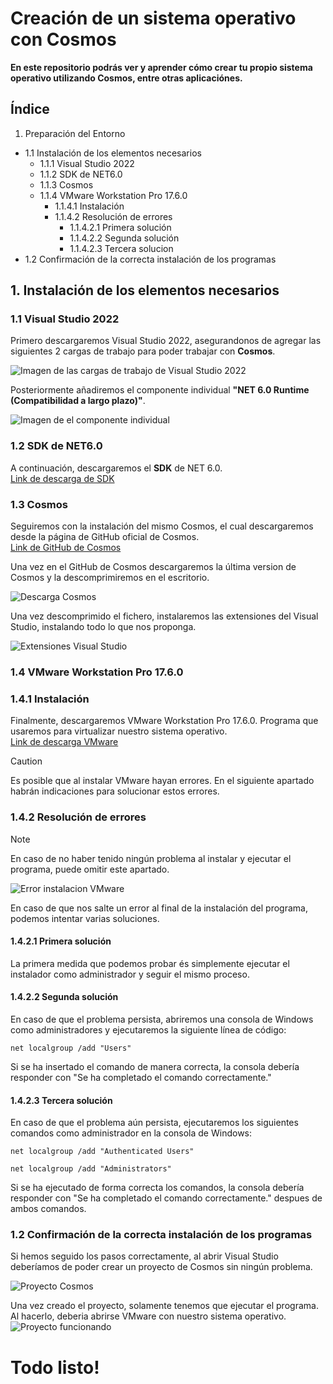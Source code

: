 # Creación de un sistema operativo con Cosmos  
**En este repositorio podrás ver y aprender cómo crear tu propio sistema operativo utilizando Cosmos, entre otras aplicaciónes.**  
## Índice
1. Preparación del Entorno
 - 1.1 Instalación de los elementos necesarios
    - 1.1.1 Visual Studio 2022
    - 1.1.2 SDK de NET6.0
    - 1.1.3 Cosmos
    - 1.1.4 VMware Workstation Pro 17.6.0
      - 1.1.4.1 Instalación
      - 1.1.4.2 Resolución de errores
        - 1.1.4.2.1 Primera solución
        - 1.1.4.2.2 Segunda solución
        - 1.1.4.2.3 Tercera solucion
 - 1.2 Confirmación de la correcta instalación de los programas
  
## 1. Instalación de los elementos necesarios 
### 1.1 Visual Studio 2022  
Primero descargaremos Visual Studio 2022, asegurandonos de agregar las siguientes 2 cargas de trabajo para poder trabajar con **Cosmos**.  
  
![Imagen de las cargas de trabajo de Visual Studio 2022](https://github.com/user-attachments/assets/a5fb8d04-524d-4510-b916-25ac2fafd131)

Posteriormente añadiremos el componente individual **"NET 6.0 Runtime (Compatibilidad a largo plazo)"**.  
  
![Imagen de el componente individual](https://github.com/user-attachments/assets/6669a779-2fdc-48c4-9730-a9105fa04024)

### 1.2 SDK de NET6.0
A continuación, descargaremos el **SDK** de NET 6.0.  
[Link de descarga de SDK](https://dotnet.microsoft.com/en-us/download/dotnet/6.0)  

### 1.3 Cosmos  
Seguiremos con la instalación del mismo Cosmos, el cual descargaremos desde la página de GitHub oficial de Cosmos.  
[Link de GitHub de Cosmos](https://github.com/CosmosOS/Cosmos)  

Una vez en el GitHub de Cosmos descargaremos la última version de Cosmos y la descomprimiremos en el escritorio.  

![Descarga Cosmos](https://github.com/user-attachments/assets/0d45c25e-3d0d-46e2-b803-4f849d1d343f)  

Una vez descomprimido el fichero, instalaremos las extensiones del Visual Studio, instalando todo lo que nos proponga.  

![Extensiones Visual Studio](https://github.com/user-attachments/assets/ec3bf217-044a-4a96-9fe5-e0015328e04f)  

### 1.4 VMware Workstation Pro 17.6.0
### 1.4.1 Instalación
Finalmente, descargaremos VMware Workstation Pro 17.6.0. Programa que usaremos para virtualizar nuestro sistema operativo.  
[Link de descarga VMware](https://blogs.vmware.com/workstation/2024/05/vmware-workstation-pro-now-available-free-for-personal-use.html)  

> [!CAUTION]
> Es posible que al instalar VMware hayan errores. En el siguiente apartado habrán indicaciones para solucionar estos errores.

### 1.4.2 Resolución de errores  
> [!NOTE]
> En caso de no haber tenido ningún problema al instalar y ejecutar el programa, puede omitir este apartado.
  
![Error instalacion VMware](https://github.com/user-attachments/assets/60df2018-c099-494b-b2e5-699c5bfa9eff)

En caso de que nos salte un error al final de la instalación del programa, podemos intentar varias soluciones.  
#### 1.4.2.1 Primera solución  
La primera medida que podemos probar és simplemente ejecutar el instalador como administrador y seguir el mismo proceso.  
#### 1.4.2.2 Segunda solución
En caso de que el problema persista, abriremos una consola de Windows como administradores y ejecutaremos la siguiente línea de código:
```
net localgroup /add "Users"
```  
Si se ha insertado el comando de manera correcta, la consola debería responder con "Se ha completado el comando correctamente."  
#### 1.4.2.3 Tercera solución
En caso de que el problema aún persista, ejecutaremos los siguientes comandos como administrador en la consola de Windows:
```
net localgroup /add "Authenticated Users"
```      
```
net localgroup /add "Administrators"
```   
Si se ha ejecutado de forma correcta los comandos, la consola debería responder con "Se ha completado el comando correctamente." despues de ambos comandos.  
### 1.2 Confirmación de la correcta instalación de los programas
Si hemos seguido los pasos correctamente, al abrir Visual Studio deberíamos de poder crear un proyecto de Cosmos sin ningún problema.

![Proyecto Cosmos](https://github.com/user-attachments/assets/19e7a32f-a5f2-4e32-8ceb-73a9f68469d2)

Una vez creado el proyecto, solamente tenemos que ejecutar el programa. Al hacerlo, deberia abrirse VMware con nuestro sistema operativo.   
![Proyecto funcionando](https://github.com/user-attachments/assets/67cf54de-02a8-4001-baed-8519b0ddbc51)   
# Todo listo!
